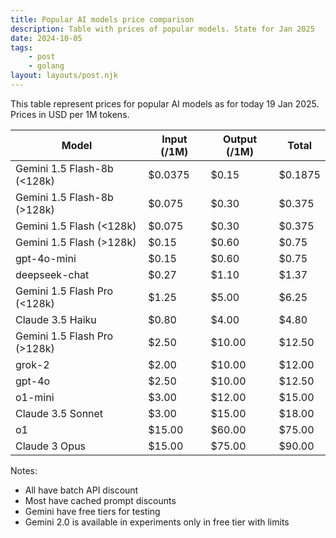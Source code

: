 ```yaml
---
title: Popular AI models price comparison
description: Table with prices of popular models. State for Jan 2025
date: 2024-10-05
tags:
    - post
    - golang
layout: layouts/post.njk
---
```


This table represent prices for popular AI models as for today 19 Jan 2025.
Prices in USD per 1M  tokens.

| Model | Input (/1M) | Output (/1M) | Total |
|--------|--------------|---------------|--------|
| Gemini 1.5 Flash-8b (<128k) | $0.0375 | $0.15 | $0.1875 |
| Gemini 1.5 Flash-8b (>128k) | $0.075 | $0.30 | $0.375 |
| Gemini 1.5 Flash (<128k) | $0.075 | $0.30 | $0.375 |
| Gemini 1.5 Flash (>128k) | $0.15 | $0.60 | $0.75 |
| gpt-4o-mini | $0.15 | $0.60 | $0.75 |
| deepseek-chat | $0.27 | $1.10 | $1.37 |
| Gemini 1.5 Flash Pro (<128k) | $1.25 | $5.00 | $6.25 |
| Claude 3.5 Haiku | $0.80 | $4.00 | $4.80 |
| Gemini 1.5 Flash Pro (>128k) | $2.50 | $10.00 | $12.50 |
| grok-2 | $2.00 | $10.00 | $12.00 |
| gpt-4o | $2.50 | $10.00 | $12.50 |
| o1-mini | $3.00 | $12.00 | $15.00 |
| Claude 3.5 Sonnet | $3.00 | $15.00 | $18.00 |
| o1 | $15.00 | $60.00 | $75.00 |
| Claude 3 Opus | $15.00 | $75.00 | $90.00 |

Notes:
- All have batch API discount
- Most have cached prompt discounts
- Gemini have free tiers for testing
- Gemini 2.0 is available in experiments only in free tier with limits


